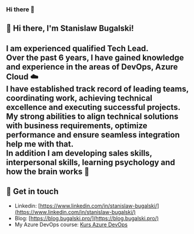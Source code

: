 ### Hi there 👋

<!--
**sbugalski/sbugalski** is a ✨ _special_ ✨ repository because its `README.md` (this file) appears on your GitHub profile.

Here are some ideas to get you started:

- 🔭 I’m currently working on ...
- 🌱 I’m currently learning ...
- 👯 I’m looking to collaborate on ...
- 🤔 I’m looking for help with ...
- 💬 Ask me about ...
- 📫 How to reach me: ...
- 😄 Pronouns: ...
- ⚡ Fun fact: ...
-->

## 👋 Hi there, I'm Stanislaw Bugalski! 

I am experienced qualified Tech Lead. <br>
Over the past 6 years, I have  gained knowledge and experience in the areas of DevOps, Azure Cloud ☁️<br>
I have established track record of leading teams, coordinating work, achieving technical excellence and executing successful projects. My strong abilities to align technical solutions with business requirements, optimize performance and ensure seamless integration help me with that.<br>
In addition I am developing sales skills, interpersonal skills, learning psychology and how the brain works 🧠
--- 

## 🌌 Get in touch 

- Linkedin: [https://www.linkedin.com/in/stanislaw-bugalski/](https://www.linkedin.com/in/stanislaw-bugalski/)
- Blog: [https://blog.bugalski.pro/](https://blog.bugalski.pro/)
- My Azure DevOps course: [Kurs Azure DevOps](https://kursazuredevops.pl)
